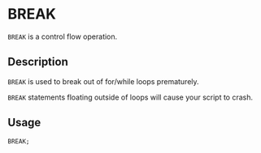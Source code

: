 # BREAK

`BREAK` is a control flow operation.

## Description

`BREAK` is used to break out of for/while loops prematurely.

`BREAK` statements floating outside of loops will cause your script to crash.

## Usage

`BREAK;`
